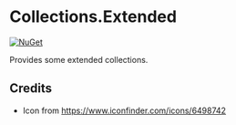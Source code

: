 # Collections.Extended

[![NuGet](https://img.shields.io/nuget/v/Asjc.Collections.Extended)](https://www.nuget.org/packages/Asjc.Collections.Extended/)

Provides some extended collections.

## Credits

- Icon from https://www.iconfinder.com/icons/6498742
